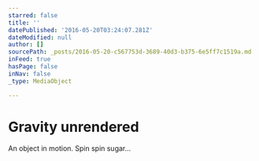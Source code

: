 ```yaml
---
starred: false
title: ''
datePublished: '2016-05-20T03:24:07.281Z'
dateModified: null
author: []
sourcePath: _posts/2016-05-20-c567753d-3689-40d3-b375-6e5ff7c1519a.md
inFeed: true
hasPage: false
inNav: false
_type: MediaObject

---
```

# Gravity unrendered

An object in motion. Spin spin sugar...